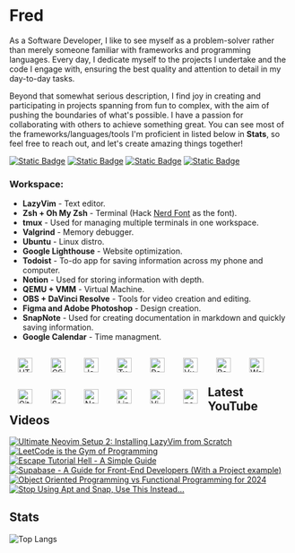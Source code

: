 # Fred

As a Software Developer, I like to see myself as a problem-solver rather than merely someone familiar with frameworks and programming languages. Every day, I dedicate myself to the projects I undertake and the code I engage with, ensuring the best quality and attention to detail in my day-to-day tasks.

Beyond that somewhat serious description, I find joy in creating and participating in projects spanning from fun to complex, with the aim of pushing the boundaries of what's possible. I have a passion for collaborating with others to achieve something great. You can see most of the frameworks/languages/tools I'm proficient in listed below in **Stats**, so feel free to reach out, and let's create amazing things together!

<p align="left">
  <a href="https://discord.com/users/fredgutierrez"><img alt="Static Badge" src="https://img.shields.io/badge/discord-purple?style=for-the-badge&logo=discord&logoColor=white"></a>
  <a href="https://www.linkedin.com/in/freddavidsolisgutierrez/"><img alt="Static Badge" src="https://img.shields.io/badge/linkedin-blue?style=for-the-badge&logo=linkedin&logoColor=white"></a>
  <a href="https://twitter.com/fredlikesmath"><img alt="Static Badge" src="https://img.shields.io/badge/x-black?style=for-the-badge&logo=x&logoColor=white"></a>
  <a href="https://www.youtube.com/@fredthemathematician"><img alt="Static Badge" src="https://img.shields.io/badge/youtube-crimson?style=for-the-badge&logo=youtube&logoColor=white"></a>
</p>
 
### Workspace:

*   **LazyVim** - Text editor.
*   **Zsh + Oh My Zsh** - Terminal (Hack [Nerd Font](https://www.nerdfonts.com/) as the font).
*   **tmux** - Used for managing multiple terminals in one workspace.
*   **Valgrind** - Memory debugger.
*   **Ubuntu** - Linux distro.
*   **Google Lighthouse** - Website optimization.
*   **Todoist** - To-do app for saving information across my phone and computer.
*   **Notion** - Used for storing information with depth.
*   **QEMU + VMM** - Virtual Machine.
*   **OBS + DaVinci Resolve** - Tools for video creation and editing.
*   **Figma and Adobe Photoshop** - Design creation.
*   **SnapNote** - Used for creating documentation in markdown and quickly saving information.
*   **Google Calendar** - Time managment.

<img align="left" alt="HTML" width="26px" style="padding:15px;" src="https://cdn.jsdelivr.net/gh/devicons/devicon/icons/html5/html5-plain.svg" />
<img align="left" alt="CSS" width="26px" style="padding:15px;" src="https://cdn.jsdelivr.net/gh/devicons/devicon/icons/css3/css3-plain.svg" />
<img align="left" alt="JavaScript" width="26px" style="padding:15px;" src="https://cdn.jsdelivr.net/gh/devicons/devicon/icons/javascript/javascript-plain.svg" />
<img align="left" alt="TypeScript" width="26px" style="padding:15px;" src="https://cdn.jsdelivr.net/gh/devicons/devicon/icons/typescript/typescript-plain.svg" />
<img align="left" alt="React" width="26px" style="padding:15px;" src="https://cdn.jsdelivr.net/gh/devicons/devicon/icons/react/react-original.svg" />
<img align="left" alt="Vue" width="26px" style="padding:15px;" src="https://cdn.jsdelivr.net/gh/devicons/devicon/icons/vuejs/vuejs-original.svg" />
<img align="left" alt="Redux" width="26px" style="padding:15px;" src="https://cdn.jsdelivr.net/gh/devicons/devicon/icons/redux/redux-original.svg" />
<img align="left" alt="WordPress" width="26px" style="padding:15px;" src="https://cdn.jsdelivr.net/gh/devicons/devicon/icons/wordpress/wordpress-plain.svg" />
<img align="left" alt="Git" width="26px" style="padding:15px;" src="https://cdn.jsdelivr.net/gh/devicons/devicon/icons/git/git-original.svg" />
<img align="left" alt="Sass" width="26px" style="padding:15px;" src="https://cdn.jsdelivr.net/gh/devicons/devicon/icons/sass/sass-original.svg" />
<img align="left" alt="NodeJS" width="26px" style="padding:15px;" src="https://cdn.jsdelivr.net/gh/devicons/devicon/icons/nodejs/nodejs-original.svg" />
<!-- <img align="left" alt="Bootstrap" width="26px" style="padding:15px;" src="https://cdn.jsdelivr.net/gh/devicons/devicon/icons/bootstrap/bootstrap-plain.svg" /> -->
<!-- <img align="left" alt="Tailwind" width="26px" style="padding:15px;" src="https://cdn.jsdelivr.net/gh/devicons/devicon/icons/tailwindcss/tailwindcss-plain.svg" /> -->
<img align="left" alt="Linux" width="26px" style="padding:15px;" src="https://cdn.jsdelivr.net/gh/devicons/devicon/icons/linux/linux-original.svg" />
<img align="left" alt="Vim" width="26px" style="padding:15px;" src="https://cdn.jsdelivr.net/gh/devicons/devicon/icons/vim/vim-original.svg" />
<!-- <img align="left" alt="Ubuntu" width="26px" style="padding:15px;" src="https://cdn.jsdelivr.net/gh/devicons/devicon/icons/ubuntu/ubuntu-plain.svg" />  -->
<img align="left" alt="postgresql" width="26px" style="padding:15px;" src="https://cdn.jsdelivr.net/gh/devicons/devicon/icons/postgresql/postgresql-original.svg" />
<br />
<br />

## Latest YouTube Videos

<!-- BEGIN YOUTUBE-CARDS -->
[![Ultimate Neovim Setup 2: Installing LazyVim from Scratch](https://ytcards.demolab.com/?id=4Bm_F5j-QuY&title=Ultimate+Neovim+Setup+2%3A+Installing+LazyVim+from+Scratch&lang=en&timestamp=1713312003&background_color=%230d1117&title_color=%23ffffff&stats_color=%23dedede&max_title_lines=1&width=250&border_radius=5&duration=2166 "Ultimate Neovim Setup 2: Installing LazyVim from Scratch")](https://www.youtube.com/watch?v=4Bm_F5j-QuY)
[![LeetCode is the Gym of Programming](https://ytcards.demolab.com/?id=iyJrcfMwlGI&title=LeetCode+is+the+Gym+of+Programming&lang=en&timestamp=1711328429&background_color=%230d1117&title_color=%23ffffff&stats_color=%23dedede&max_title_lines=1&width=250&border_radius=5&duration=569 "LeetCode is the Gym of Programming")](https://www.youtube.com/watch?v=iyJrcfMwlGI)
[![Escape Tutorial Hell - A Simple Guide](https://ytcards.demolab.com/?id=nDbAHzyX5fI&title=Escape+Tutorial+Hell+-+A+Simple+Guide&lang=en&timestamp=1709398841&background_color=%230d1117&title_color=%23ffffff&stats_color=%23dedede&max_title_lines=1&width=250&border_radius=5&duration=330 "Escape Tutorial Hell - A Simple Guide")](https://www.youtube.com/watch?v=nDbAHzyX5fI)
[![Supabase - A Guide for Front-End Developers (With a Project example)](https://ytcards.demolab.com/?id=KPFn-CmcrLA&title=Supabase+-+A+Guide+for+Front-End+Developers+%28With+a+Project+example%29&lang=en&timestamp=1708732815&background_color=%230d1117&title_color=%23ffffff&stats_color=%23dedede&max_title_lines=1&width=250&border_radius=5&duration=2517 "Supabase - A Guide for Front-End Developers (With a Project example)")](https://www.youtube.com/watch?v=KPFn-CmcrLA)
[![Object Oriented Programming vs Functional Programming for 2024](https://ytcards.demolab.com/?id=rGjJyyj_HBk&title=Object+Oriented+Programming+vs+Functional+Programming+for+2024&lang=en&timestamp=1702839620&background_color=%230d1117&title_color=%23ffffff&stats_color=%23dedede&max_title_lines=1&width=250&border_radius=5&duration=421 "Object Oriented Programming vs Functional Programming for 2024")](https://www.youtube.com/watch?v=rGjJyyj_HBk)
[![Stop Using Apt and Snap, Use This Instead…](https://ytcards.demolab.com/?id=OFnGR5TdUQc&title=Stop+Using+Apt+and+Snap%2C+Use+This+Instead%E2%80%A6&lang=en&timestamp=1701979210&background_color=%230d1117&title_color=%23ffffff&stats_color=%23dedede&max_title_lines=1&width=250&border_radius=5&duration=435 "Stop Using Apt and Snap, Use This Instead…")](https://www.youtube.com/watch?v=OFnGR5TdUQc)
<!-- END YOUTUBE-CARDS -->

## Stats
 
<!-- ![Fred GitHub stats](https://github-readme-stats.vercel.app/api?username=fred-gutierrez&show_icons=true&theme=vision-friendly-dark&hide_border=true) -->

![Top Langs](https://github-readme-stats.vercel.app/api/top-langs/?username=fred-gutierrez&hide=html&layout=compact&langs_count=8&theme=vision-friendly-dark&hide_border=true)
